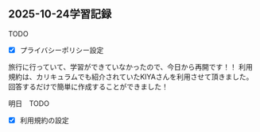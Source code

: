 ## 2025-10-24学習記録

TODO
- [x] プライバシーポリシー設定


旅行に行っていて、学習ができていなかったので、今日から再開です！！
利用規約は、カリキュラムでも紹介されていたKIYAさんを利用させて頂きました。
回答するだけで簡単に作成することができました！

明日　TODO
- [x] 利用規約の設定

